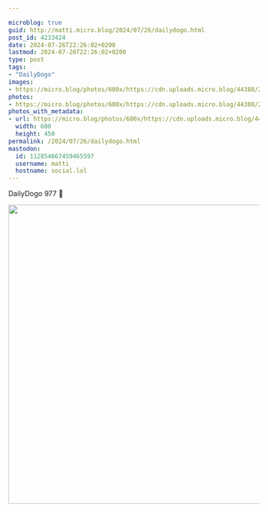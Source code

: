 ```yaml
---

microblog: true
guid: http://matti.micro.blog/2024/07/26/dailydogo.html
post_id: 4233424
date: 2024-07-26T22:26:02+0200
lastmod: 2024-07-26T22:26:02+0200
type: post
tags:
- "DailyDogo"
images:
- https://micro.blog/photos/600x/https://cdn.uploads.micro.blog/44388/2024/de89b913461f48e1b4e0e18c8353558d.jpg
photos:
- https://micro.blog/photos/600x/https://cdn.uploads.micro.blog/44388/2024/de89b913461f48e1b4e0e18c8353558d.jpg
photos_with_metadata:
- url: https://micro.blog/photos/600x/https://cdn.uploads.micro.blog/44388/2024/de89b913461f48e1b4e0e18c8353558d.jpg
  width: 600
  height: 450
permalink: /2024/07/26/dailydogo.html
mastodon:
  id: 112854667459465597
  username: matti
  hostname: social.lol
---
```

DailyDogo 977 🐶

<img src="/media/uploads/2024/de89b913461f48e1b4e0e18c8353558d.jpg" width="600" alt="" />
